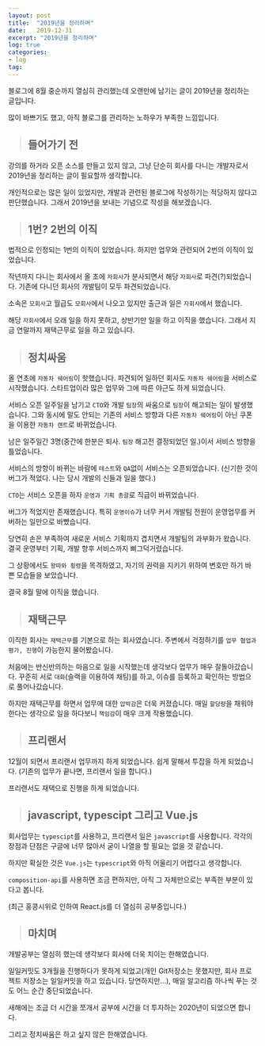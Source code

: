 ```yaml
---
layout: post
title:  "2019년을 정리하며"
date:   2019-12-31
excerpt: "2019년을 정리하며"
log: true
categories:
- log
tag:
---
```


블로그에 8월 중순까지 열심히 관리했는데 오랜만에 남기는 글이 2019년을 정리하는 글입니다.

많이 바쁘기도 했고, 아직 블로그를 관리하는 노하우가 부족한 느낌입니다.

> ## 들어가기 전

강의를 하거라 오픈 소스를 만들고 있지 않고, 그냥 단순히 회사를 다니는 개발자로서 2019년을 정리하는 글이 필요할까 생각합니다.

개인적으로는 많은 일이 있었지만, 개발과 관련된 블로그에 작성하기는 적당하지 않다고 판단했습니다. 그래서 2019년을 보내는 기념으로 작성을 해보겠습니다.

> ## 1번? 2번의 이직

법적으로 인정되는 1번의 이직이 있었습니다. 하지만 업무와 관련되어 2번의 이직이 있었습니다.

작년까지 다니는 회사에서 올 초에 `자회사`가 분사되면서 해당 `자회사`로 파견(?)되었습니다. 기존에 다니던 회사의 개발팀이 모두 파견되었습니다.

소속은 `모회사`고 월급도 `모회사`에서 나오고 있지만 출근과 일은 `자회사`에서 했습니다.

해당 `자회사`에서 오래 일을 하지 못하고, 상반기만 일을 하고 이직을 했습니다. 그래서 지금 연말까지 재택근무로 일을 하고 있습니다.

> ## 정치싸움

올 연초에 `자동차 쉐어링`이 핫했습니다. 파견되어 일하던 회사도 `자동차 쉐어링`을 서비스로 시작했습니다. 스타트업이라 많은 업무와 그에 따른 야근도 하게 되었습니다.

서비스 오픈 일주일을 남기고 `CTO`와 개발 `팀장`의 싸움으로 `팀장`이 해고되는 일이 발생했습니다. 그와 동시에 말도 안되는 기존의 서비스 방향과 다른 `자동차 쉐어링`이 아닌 쿠폰을 이용한 `자동차 렌트`로 바뀌었습니다.

남은 일주일간 3명(중간에 한분은 퇴사. `팀장` 해고전 결정되었던 일.)이서 서비스 방향을 틀었습니다.

서비스의 방향이 바뀌는 바람에 `테스트`와 `QA`없이 서비스는 오픈되었습니다. (신기한 것이 버그가 적었다. 나는 당시 개발의 신들과 일을 했다.)

`CTO`는 서비스 오픈을 하자 `운영과 기획 총괄`로 직급이 바뀌었습니다.

버그가 적었지만 존재했습니다. 특히 `운영이슈`가 너무 커서 개발팀 전원이 운영업무를 커버하는 일만으로 바빴습니다.

당연히 손은 부족하여 새로운 서비스 기획까지 겹치면서 개발팀의 과부화가 왔습니다. 결국 운영부터 기획, 개발 향후 서비스까지 삐그덕거렸습니다.

그 상황에서도 `왕따와 횡령`을 목격하였고, 자기의 권력을 지키기 위하여 변호만 하기 바쁜 모습들을 보았습니다.

결국 8월 말에 이직을 했습니다.

> ## 재택근무

이직한 회사는 `재택근무`를 기본으로 하는 회사였습니다. 주변에서 걱정하기를 `업무 협업과 평가, 진행`이 가능한지 물어봤습니다.

처음에는 반신반의하는 마음으로 일을 시작했는데 생각보다 업무가 매우 잘돌아갔습니다. 꾸준히 서로 `대화`(슬랙을 이용하여 채팅)를 하고, 이슈를 등록하고 확인하는 방법으로 풀어나갔습니다.

하지만 재택근무를 하면서 업무에 대한 `압박감`은 더욱 커졌습니다. 매일 `할당량`을 채워야 한다는 생각으로 일을 하다보니 `책임감`이 매우 크게 작용했습니다.

> ## 프리랜서

12월이 되면서 프리랜서 업무까지 하게 되었습니다. 쉽게 말해서 투잡을 하게 되었습니다. (기존의 업무가 끝나면, 프리랜서 일을 합니다.)

프리랜서도 재택으로 진행을 하게 되었습니다.

> ## javascript, typescipt 그리고 Vue.js

회사업무는 `typescipt`를 사용하고, 프리랜서 일은 `javascript`를 사용합니다. 각각의 장점과 단점은 구글에 너무 많아서 굳이 나열을 할 필요는 없을 것 같습니다.

하지만 확실한 것은 `Vue.js`는 `typescript`와 아직 어울리기 어렵다고 생각합니다.

`composition-api`를 사용하면 조금 편하지만, 아직 그 자체만으로는 부족한 부분이 있다고 봅니다.

(최근 홍콩시위로 인하여 React.js를 더 열심히 공부중입니다.)

> ## 마치며

개발공부는 열심히 했는데 생각보다 회사에 더욱 치이는 한해였습니다.

일일커밋도 3개월을 진행하다가 못하게 되었고(개인 Git저장소는 못했지만, 회사 프로젝트 저장소는 일일커밋을 하고 있습니다. 당연하지만...), 매일 알고리즘 하나씩 푸는 것도 어느 순간 중단되었습니다.

새해에는 조금 더 시간을 쪼개서 공부에 시간을 더 투자하는 2020년이 되었으면 합니다.

그리고 정치싸움은 하고 싶지 않은 한해였습니다.
